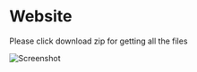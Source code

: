 # Website

Please click download zip for getting all the files 

![Screenshot](https://user-images.githubusercontent.com/61897464/146872184-2816e339-2e3f-41d2-9ff0-663eaafc57b5.png)